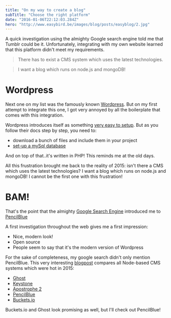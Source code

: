 ```yaml
---
title: "On my way to create a blog"
subTitle: "Choose the right platform"
date: "2016-01-06T22:12:03.284Z"
hero: "http://www.easybird.be/images/blog/posts/easyblog/2.jpg"
---
```


A quick investigation using the almighty Google search engine told me that Tumblr could be it. Unfortunately, integrating with my own website learned that this platform didn't meet my requirements.

> There has to exist a CMS system which uses the latest technologies.

> I want a blog which runs on node.js and mongoDB!

# Wordpress

Next one on my list was the famously known [Wordpress](http://wordpress.com/). But on my first attempt to integrate this one, I got very annoyed by all the boilerplate that comes with this integration.

Wordpress introduces itself as something [very easy to setup](http://codex.wordpress.org/Integrating_Wordpress_with_Your_Website). But as you follow their docs step by step, you need to:

* download a bunch of files and include them in your project
* [set-up a mySql database](http://codex.wordpress.org/Installing_WordPress)

And on top of that..it's written in PHP! This reminds me at the old days.

All this frustration brought me back to the reality of 2015: isn't there a CMS which uses the latest technologies? I want a blog which runs on node.js and mongoDB! I cannot be the first one with this frustration!

# BAM!

That's the point that the almighty [Google Search Engine](https://www.google.be/webhp?sourceid=chrome-instant&ion=1&espv=2&ie=UTF-8#q=blog+node.js+mongodb+cms) introduced me to [PencilBlue](https://pencilblue.org/)

A first investigation throughout the web gives me a first impression:

* Nice, modern look!
* Open source
* People seem to say that it's the modern version of Wordpress

For the sake of completeness, my google search didn't only mention PencilBlue. This very interesting [blogpost](http://y-designs.com/blog/node-cms-comparison-2015/) compares all Node-based CMS systems which were hot in 2015:

* [Ghost](https://ghost.org/)
* [Keystone](http://keystonejs.com/)
* [Apostrophe 2](http://www.easybird.be/en/blog/Apostrophe%202)
* [PencilBlue](https://pencilblue.org/)
* [Buckets.io](https://github.com/asm-products/buckets)

Buckets.io and Ghost look promising as well, but I'll check out PencilBlue!